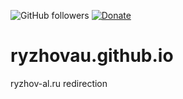 ![GitHub followers](https://img.shields.io/github/followers/ryzhovau.svg?style=social&label=Follow)
[![Donate](https://img.shields.io/badge/Donate-%24-blue.svg?longCache=true)](https://www.paypal.me/ryzhovau/)
# ryzhovau.github.io
ryzhov-al.ru redirection

